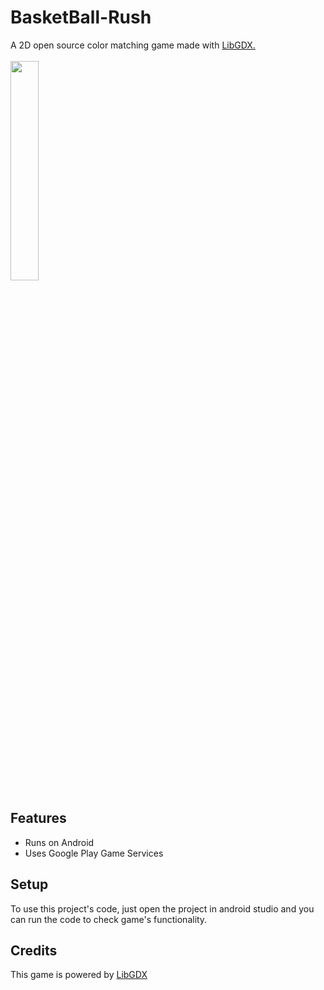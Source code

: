 # BasketBall-Rush
A 2D open source color matching game made with <a href="http://libgdx.badlogicgames.com/">LibGDX.</a>
<br><br>
<a href="https://play.google.com/store/apps/details?id=com.internetwarz.basketballrush">
<img src="https://camo.githubusercontent.com/59c5c810fc8363f8488c3a36fc78f89990d13e99/68747470733a2f2f706c61792e676f6f676c652e636f6d2f696e746c2f656e5f75732f6261646765732f696d616765732f67656e657269632f656e5f62616467655f7765625f67656e657269632e706e67"
height="30%" width="30%">
</a>
<br>

<!--<h2>Gameplay</h2>
<img src="https://github.com/vipulbehl/BasketBall-Rush/blob/master/Game%20play.gif" height="50%" width="50%">

<br>-->

<h2>Features</h2>
<ul>
  <li>Runs on Android</li>
  <li>Uses Google Play Game Services</li>
</ul>

<h2>Setup</h2>
To use this project's code, just open the project in android studio and you can run the code to check game's functionality.

<h2>Credits</h2>
This game is powered by <a href="http://libgdx.badlogicgames.com/">LibGDX</a>
